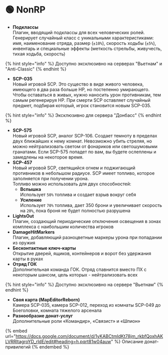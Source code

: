 # 🟢 NonRP

* **Подклассы**\
  Плагин, вводящий подклассы для всех человеческих ролей. Генерирует случайный класс с уникальными характеристиками: имя, наименование отряда, размер (`±10%`), скорость ходьбы (`±5%`), инвентарь и специальные эффекты (меткость стрельбы, живучесть, тихая ходьба, скорость)

{% hint style="info" %}
Доступно эксклюзивно на серверах "Вьетнам" и "Anti-Classic"
{% endhint %}

* **SCP-035**\
  Новый игровой SCP. Это существо в виде живого человека, имеющего в два раза больше HP, но постепенно умирающего. Чтобы оставаться в живых, нужно наносить урон противникам, тем самым регенерируя HP. При смерти SCP оставляет случайный предмет, подбирая который, игрок становится новым SCP-035.

{% hint style="info" %}
Эксклюзивно для сервера "Донбасс"
{% endhint %}

* **SCP-575**\
  Новый игровой SCP, аналог SCP-106. Создает темноту в пределах двух ближайших к нему комнат. Невозможно убить стреляя, но можно нейтрализовать светом от фонариков или светошумовыми гранатами. Если SCP-575 попадет по вам, вы будете ослеплены и замедлены на некоторое время.
* **SCP-457**\
  Новый игровой SCP, светящийся огнем и поджигающий противников в небольшом радиусе. SCP имеет топливо, которое заполняется при получении урона. \
  Топливо можно использовать для двух способностей:
  * **Вспышка**\
    Использует `50%` топлива и создает взрыв вокруг себя
  * **Усиление**\
    Использует `70%` топлива, дает 350 брони и увеличивает скорость на `20%`, пока броня не будет полностью разрушена
* **LightsOut**\
  Плагин, создающий периодические отключения освещения в зонах комплекса с наибольшим количества игроков
* **DamageHitMarkers**\
  Плагин, добавляющий разноцветные маркеры урона при попадании из оружия
* **Бесконтактные ключ-карты**\
  Открытие дверей, ящиков, контейнеров и ворот без удержания карты в руках
* **Отряд ГОК**\
  Дополнительная команда ГОК. Отряд спавнится вместо ПХ с некоторым шансом, цель которых - нейтрализовать всех

{% hint style="info" %}
Доступно эксклюзивно на сервере "Вьетнам"
{% endhint %}

* **Своя карта (MapEditorReborn)**\
  Камера SCP-035, камера SCP-012, переход из комнаты SCP-049 до Боеголовки, комната тяжелого арсенала
* **Разнообразие донат-услуг**\
  Дополнительные роли «Командир»‎, «Связист»‎ и «Шпион»‎

{% embed url="https://docs.google.com/document/d/1yKABCtmIdKt78jm_rkbfQoxhAKLVRRltagroYD_rldE/edit#heading=h.pqrt81w04auw" %}
Описание донат-привилегий
{% endembed %}

